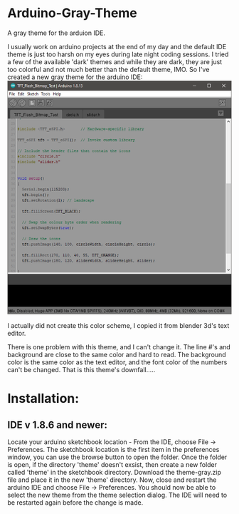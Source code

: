 # Arduino-Gray-Theme

A gray theme for the arduion IDE.

I usually work on arduino projects at the end of my day and the default IDE theme is just too harsh on my eyes during late night coding sessions. I tried a few of the available 'dark' themes and while they are dark, they are just too colorful and not much better than the default theme, IMO. So I've created a new gray theme for the arduino IDE:
![Screenshot](screenshotIDE.png)

I actually did not create this color scheme, I copied it from blender 3d's text editor.

There is one problem with this theme, and I can't change it. The line #'s and background are close to the same color and hard to read. The background color is the same color as the text editor, and the font color of the numbers can't be changed. That is this theme's downfall.....

# Installation:

## IDE v 1.8.6 and newer:
Locate your arduino sketchbook location - From the IDE, choose File -> Preferences. The sketchbook location is the first item in the preferences window, you can use the browse button to open the folder. Once the folder is open, if the directory 'theme' doesn't exsist, then create a new folder called 'theme' in the sketchbook directory. Download the theme-gray.zip file and place it in the new 'theme' directory. Now, close and restart the arduino IDE and choose File -> Preferences. You should now be able to select the new theme from the theme selection dialog. The IDE will need to be restarted again before the change is made.








